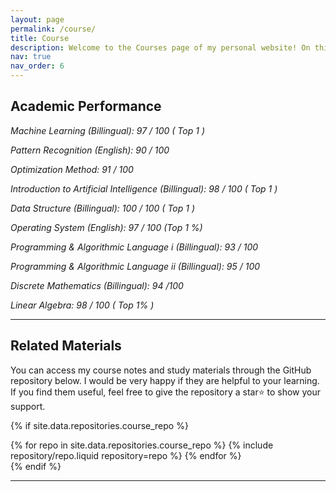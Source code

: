 ```yaml
---
layout: page
permalink: /course/
title: Course
description: Welcome to the Courses page of my personal website! On this page, I highlight the core courses from my undergraduate studies, reflecting my academic performance and interests.
nav: true
nav_order: 6
---
```

## Academic Performance

*Machine Learning (Billingual): 97 / 100 ( Top 1 )*

*Pattern Recognition (English): 90 / 100*

*Optimization Method: 91 / 100*

*Introduction to Artificial Intelligence (Billingual): 98 / 100 ( Top 1 )*

*Data Structure (Billingual): 100 / 100 ( Top 1 )*

*Operating System (English): 97 / 100 (Top 1 %)*

*Programming & Algorithmic Language i (Billingual): 93 / 100*

*Programming & Algorithmic Language ii (Billingual): 95 / 100*

*Discrete Mathematics (Billingual): 94 /100*

*Linear Algebra: 98 / 100 ( Top 1% )*

---

## Related Materials
You can access my course notes and study materials through the GitHub repository below. I would be very happy if they are helpful to your learning. If you find them useful, feel free to give the repository a star⭐ to show your support.

{% if site.data.repositories.course_repo %}

<div class="repositories d-flex flex-wrap flex-md-row flex-column justify-content-between align-items-center">
  {% for repo in site.data.repositories.course_repo %}
    {% include repository/repo.liquid repository=repo %}
  {% endfor %}
</div>
{% endif %}

---


